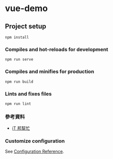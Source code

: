 # vue-demo

## Project setup
```
npm install
```

### Compiles and hot-reloads for development
```
npm run serve
```

### Compiles and minifies for production
```
npm run build
```

### Lints and fixes files
```
npm run lint
```

### 參考資料
- [iT 邦幫忙](https://ithelp.ithome.com.tw/articles/10314891)


### Customize configuration
See [Configuration Reference](https://cli.vuejs.org/config/).
